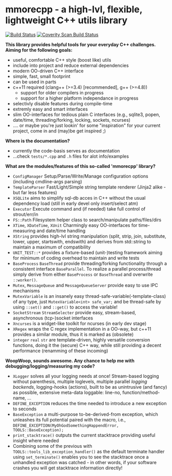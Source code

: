 mmorecpp - a high-lvl, flexible, lightweight C++ utils library
===========================================================================

[![Build Status](https://travis-ci.org/daringer/mmorecpp.svg)](https://travis-ci.org/daringer/mmorecpp) <a href="https://scan.coverity.com/projects/daringer-mmorecpp"><img alt="Coverity Scan Build Status" src="https://scan.coverity.com/projects/6476/badge.svg" /></a>

**This library provides helpful tools for your everyday C++ challenges. 
Aiming for the following goals:**

* useful, comfortable C++ style (boost like) utils
* include into project and reduce external dependencies
* modern OO-driven C++ interface
* simple, fast, small footprint
* can be used in parts
* c++11 required (clang++ (>=3.4) [recommended], g++ (>=4.8))
  * support for older compilers in progress
  * support for a higher platform independance in progress
* selectivly disable features during compile-time 
* extremly easy and smart interfaces
* slim OO-interfaces for tedious plain C interfaces (e.g., sqlite3, popen,
  date/time, threading/forking, locking, sockets, ncurses)
* .... or maybe you're just lookin' for some "inspiration" for your current
  project, come in and (may)be get inspired ;)

**Where is the documentation?**

* currently the code-basis serves as documentation
* ...check `tests/*.cpp` and `.h` files for alot info/examples

**What are the modules/features of this so-called 'mmorecpp' library?**

* `ConfigManager` Setup/Parse/Write/Manage configuration options (including
  cmdline-args parsing) 
* `TemplateParser` Fast/Light/Simple string template renderer (Jinja2 alike -
  but far less features)
* `XSQLite` aims to simplify sql-db acces in C++ without the usual dependency
  load (still in early devel only insert/select atm)
* `Executor` Execute command and (if needed) take full control of strout/err/in
* `FS::Path` Filesystem helper class to search/manipulate paths/files/dirs
* `XTime`, `XDateTime`, `XUnit` Charmingly easy OO-interfaces for time-measuring and
  date/time handling
* `XString` provides high-lvl string manipulation (split, strip, join,
  substitute, lower, upper, startswith, endswith) and derives from std::string
  to maintain a maximum of compatibility
* `UNIT_TEST::*` provides a fixture-based (unit-)testing framework aiming for
  minimum of coding overhead to maintain and write tests
* `BaseProcess` `BaseThread` provide threading/forking functionality through a
  consistent interface `BaseParallel`. To realize a parallel process/thread
  simply derive from either `BaseProcess` or `BaseThread` and overwrite
  `::worker()`.
* `Mutex`, `MessageQueue` and `MessageQueueServer` provide easy to use IPC
  mechanisms
* `MutexVariable` is an insanely easy thread-safe-variable(-template-class) of
  any type, just `MutexVariable<int> safe_var;` and be thread-safe by using
  `::set()` and `::get()` to access the variable!
* `SocketStream` `StreamSelecter` provide easy, stream-based, asynchronous
  (tcp-)socket interfaces
* `Xncurses` is a widget-like toolkit for ncurses (in early dev stage)
* `XRegex` wraps the C regex implementation in a OO-way, but c++11 provides a
  similar module, thus it is marked as (obsolete)
* `integer` `real` `str` are template-driven, highly versatile conversion
  functions, doing it the (secure) C++ way, while still providing a decent
  performance (renamming of these incoming)

**WoopWoop, sounds awesome. Any chance to help me with debugging/logging/measuring my code?**

* `XLogger` solves all your logging needs at once! Stream-based logging without
  parenthesis, multiple loglevels, multiple parallel *logging backends*,
  logging-hooks (actions), built to be as unintrusive (and fancy) as possible,
  extensive meta-data loggable: line-no, function/method-name, ...
* `DEFINE_EXCEPTION` reduces the time needed to introduce a new exception to
  seconds
* `BaseException` a multi-purpose to-be-derived-from exception, which unleashes
  its full potential paired with the macro, i.e.,
  `DEFINE_EXCEPTION(MyOhGodSomethingHappendError, TOOLS::BaseException);` 
* `print_stacktrace()` outputs the current stacktrace providing useful insight
  where needed
* Combining some of the previous with `TOOLS::tools_lib_exception_handler()` as
  the default terminate handler using `set_terminate()` enables you to see the
  stacktrace once a unhandled exception was catched - in other words, if your
  software crashes you will get stacktrace information directly!
